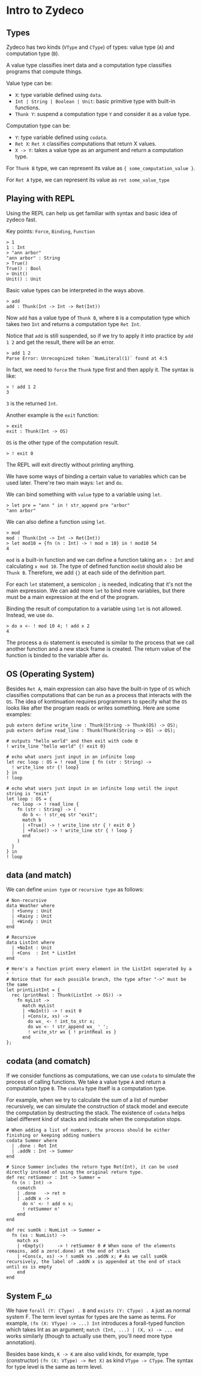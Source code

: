 # Intro to Zydeco
## Types
Zydeco has two kinds (`VType` and `CType`) of types: value type (`A`) and computation type (`B`). 

A value type classifies inert data and a computation type classifies programs that compute things.

Value type can be: 
- `X`: type variable defined using `data`.
- `Int | String | Boolean | Unit`: basic primitive type with built-in functions.
- `Thunk Y`: suspend a computation type `Y` and consider it as a value type. 

Computation type can be:
- `Y`: type variable defined using `codata`.
- `Ret X`: `Ret X` classifies computations that return X values.
- `X -> Y`: takes a value type as an argument and return a computation type.

For `Thunk B` type, we can represent its value as `{ some_computation_value }`.

For `Ret A` type, we can represent its value as `ret some_value_type`

## Playing with REPL
Using the REPL can help us get familiar with syntax and basic idea of zydeco fast. 

Key points: `Force`, `Binding`, `Function`
```
> 1
1 : Int
> "ann arbor"
"ann arbor" : String
> True()
True() : Bool
> Unit()
Unit() : Unit
```
Basic value types can be interpreted in the ways above.
```
> add
add : Thunk(Int -> Int -> Ret(Int))
```
Now `add` has a value type of `Thunk B`, where `B` is a computation type which takes two `Int` and returns a computation type `Ret Int`.

Notice that `add` is still suspended, so if we try to apply it into practice by `add 1 2` and get the result, there will be an error.
```
> add 1 2
Parse Error: Unrecognized token `NumLiteral(1)` found at 4:5
```
In fact, we need to `force` the `Thunk` type first and then apply it. The syntax is like:
```
> ! add 1 2
3
```
`3` is the returned `Int`.

Another example is the `exit` function:
```
> exit
exit : Thunk(Int -> OS)
```
`OS` is the other type of the computation result.
```
> ! exit 0
```
The REPL will exit directly without printing anything.

We have some ways of binding a certain value to variables which can be used later. There're two main ways: `let` and `do`.

We can bind something with `value` type to a variable using `let`. 
```
> let pre = "ann " in ! str_append pre "arbor"
"ann arbor"
```

We can also define a function using `let`.
```
> mod
mod : Thunk(Int -> Int -> Ret(Int))
> let mod10 = {fn (n : Int) -> ! mod n 10} in ! mod10 54
4
```
`mod` is a built-in function and we can define a function taking an `x : Int` and calculating `x mod 10`. The type of defined function `mod10` should also be `Thunk B`. Therefore, we add `{}` at each side of the definition part.

For each `let` statement, a semicolon `;` is needed, indicating that it's not the main expression. We can add more `let` to bind more variables, but there must be a main expression at the end of the program.

Binding the result of computation to a variable using `let` is not allowed. Instead, we use `do`.
```
> do x <- ! mod 10 4; ! add x 2    
4
```
The process a `do` statement is executed is similar to the process that we call another function and a new stack frame is created. The return value of the function is binded to the variable after `do`.


## OS (Operating System)
Besides `Ret A`, main expression can also have the built-in type of `OS` which classifies computations that can be run as a process that interacts with the `OS`. The idea of kontinuation requires programmers to specify what the `OS` looks like after the program reads or writes something. Here are some examples:
```
pub extern define write_line : Thunk(String -> Thunk(OS) -> OS);
pub extern define read_line : Thunk(Thunk(String -> OS) -> OS);

# outputs "hello world" and then exit with code 0
! write_line "hello world" {! exit 0}

# echo what users just input in an infinite loop
let rec loop : OS = ! read_line { fn (str : String) ->
  ! write_line str {! loop} 
} in
! loop

# echo what users just input in an infinite loop until the input string is "exit"
let loop : OS = {
  rec loop -> ! read_line {
    fn (str : String) -> (
      do b <- ! str_eq str "exit";
      match b
      | +True() -> ! write_line str { ! exit 0 }
      | +False() -> ! write_line str { ! loop }
      end
    )
  }
} in
! loop
```
## data (and match)
We can define `union type` or `recursive type` as follows:
```
# Non-recursive
data Weather where
  | +Sunny : Unit
  | +Rainy : Unit
  | +Windy : Unit
end

# Recursive
data ListInt where
  | +NoInt : Unit
  | +Cons  : Int * ListInt
end

# Here's a function print every element in the ListInt seperated by a ' '
# Notice that for each possible branch, the type after "->" must be the same
let printListInt = {
  rec (printReal : Thunk(ListInt -> OS)) ->
    fn myList ->
      match myList
      | +NoInt() -> ! exit 0
      | +Cons(x, xs) ->
        do wx_ <- ! int_to_str x;
        do wx <- ! str_append wx_ ' ';
        ! write_str wx { ! printReal xs }
      end
};
```

## codata (and comatch)
If we consider functions as computations, we can use `codata` to simulate the process of calling functions. We take a value type `A` and return a computation type `B`. The `codata` type itself is a computation type.

For example, when we try to calculate the sum of a list of number recursively, we can simulate the construction of stack model and execute the computation by destructing the stack. The existence of `codata` helps label different kind of stacks and indicate when the computation stops.
```
# When adding a list of numbers, the process should be either finishing or keeping adding numbers
codata Summer where
  | .done : Ret Int
  | .addN : Int -> Summer
end

# Since Summer includes the return type Ret(Int), it can be used directly instead of using the original return type.
def rec retSummer : Int -> Summer =
  fn (n : Int) ->
    comatch
    | .done   -> ret n
    | .addN x ->
      do n' <- ! add n x;
      ! retSummer n'
    end
end

def rec sumOk : NumList -> Summer =
  fn (xs : NumList) ->
    match xs
    | +Empty()     -> ! retSummer 0 # When none of the elements remains, add a zero(.done) at the end of stack
    | +Cons(x, xs) -> ! sumOk xs .addN x; # As we call sumOk recursively, the label of .addN x is appended at the end of stack until xs is empty
    end
end
```

## System F_ω

We have `forall (Y: CType) . B` and `exists (Y: CType) . A` just as normal system F. The term level syntax for types are the same as terms. For example, `(fn (X: VType) -> ...) Int` introduces a forall-typed function which takes Int as an argument; `match (Int, ...) | (X, x) -> ... end` works similarly (though to actually use them, you'll need more type annotation).

Besides base kinds, `K -> K` are also valid kinds, for example, type (constructor) `(fn (X: VType) -> Ret X)` as kind `VType -> CType`. The syntax for type level is the same as term level.
